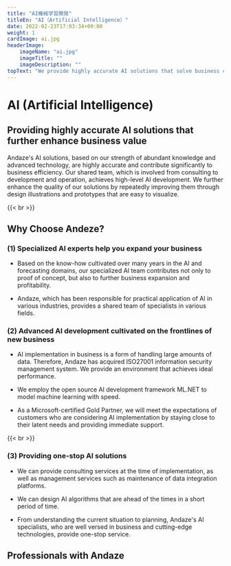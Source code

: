 ```yaml
---
title: "AI機械学習開発"
titleEn: "AI（Artificial Intelligence）"
date: 2022-02-23T17:03:34+09:00
weight: 1
cardImage: ai.jpg
headerImage:
    imageName: "ai.jpg"
    imageTitle: ""
    imageDescription: ""
topText: "We provide highly accurate AI solutions that solve business challenges and further enhance business value."
---
```


# AI (Artificial Intelligence)

## Providing highly accurate AI solutions that further enhance business value   
Andaze's AI solutions, based on our strength of abundant knowledge and advanced technology, are highly accurate and contribute significantly to business efficiency. Our shared team, which is involved from consulting to development and operation, achieves high-level AI development. We further enhance the quality of our solutions by repeatedly improving them through design illustrations and prototypes that are easy to visualize.

{{< br >}}

## Why Choose Andeze? 
### (1) Specialized AI experts help you expand your business

* Based on the know-how cultivated over many years in the AI and forecasting domains, our specialized AI team contributes not only to proof of concept, but also to further business expansion and profitability.

* Andaze, which has been responsible for practical application of AI in various industries, provides a shared team of specialists in various fields.

### (2) Advanced AI development cultivated on the frontlines of new business

* AI implementation in business is a form of handling large amounts of data. Therefore, Andaze has acquired ISO27001 information security management system. We provide an environment that achieves ideal performance.

* We employ the open source AI development framework ML.NET to model machine learning with speed.

* As a Microsoft-certified Gold Partner, we will meet the expectations of customers who are considering AI implementation by staying close to their latent needs and providing immediate support.

{{< br >}}

### (3) Providing one-stop AI solutions
* We can provide consulting services at the time of implementation, as well as management services such as maintenance of data integration platforms.

* We can design AI algorithms that are ahead of the times in a short period of time.

* From understanding the current situation to planning, Andaze's AI specialists, who are well versed in business and cutting-edge technologies, provide one-stop service.

## Professionals with Andaze 
<!-- Why is "machine learning" attracting so much attention? With the spread of smartphones and other devices, large amounts of data have emerged. However, machine learning has made it possible to "calculate analysis results at a speed and accuracy that humans can never achieve".

**Merits of Machine Learning**.

- Predictions are calculated by learning feature quantities
- Selects models with high reproducibility by applying multiple algorithms
- Clustering classifies features and improves prediction accuracy

**Disadvantages**

- Requires a certain amount of teacher data (at least 100 cases per classification)
- Re-training is required to improve model accuracy

![ Image is not Available !](azure-ai.webp)

We quickly model machine learning in **ML.NET**, an open source AI development framework. Please contact our professionals to understand your company's current situation and to develop a plan.

### Case Study

**Industry**: Securities Industry

**Ploblem**: To calculate a unique fair value of stock price

**Solution**: We decided to obtain financial information of listed companies from EDINET, including historical data, and use it as our teacher data. Basic statistics and clustering were applied to create a desk model by analyzing the correlation between characteristics and stock prices at a coarse granularity. A provisional model was created through multiple regression and quantification, and features and their transformations were used to improve first-order accuracy. After receiving a certain level of evaluation from the field in terms of both theory and accuracy, we selected algorithms for production modeling and eventually created models for each cluster. As a result, we were able to successfully perform fair value calculations from a unique perspective, and realized their use in investment decisions.

### Period

- As needed

### Contract

- Planning and design: Quasi-contractual agreement
- Production: Contractor agreement

### Deliverables

**Basic Set**

- Understanding of the current situation and your solution
- Goal design and milestone development
- Requirement Definition
- Basic design document
- Create prototype/POC
- Conduct review meeting



**Design** 

- AI Modeling
- Accuracy and accuracy management

**As part of your IT team** 

- AI Consultant
- SI Consultant
- ML.NET Engineer
- C#/JavaScript Programmer

**Operations**.

- Analysis of system usage
- Planning of improvement measures
- Support Desk
- Explanation of functions for administrators -->
